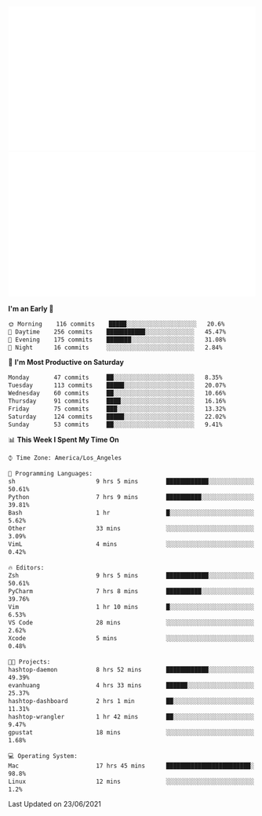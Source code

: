 <a href="https://github.com/jstrieb/github-stats">
 
![](https://github.com/evanhuang117/github-stats/blob/master/generated/overview.svg)
![](https://github.com/evanhuang117/github-stats/blob/master/generated/languages.svg)

</a>

<!--START_SECTION:waka-->
**I'm an Early 🐤** 

```text
🌞 Morning    116 commits    █████░░░░░░░░░░░░░░░░░░░░   20.6% 
🌆 Daytime    256 commits    ███████████░░░░░░░░░░░░░░   45.47% 
🌃 Evening    175 commits    ███████░░░░░░░░░░░░░░░░░░   31.08% 
🌙 Night      16 commits     ░░░░░░░░░░░░░░░░░░░░░░░░░   2.84%

```
📅 **I'm Most Productive on Saturday** 

```text
Monday       47 commits     ██░░░░░░░░░░░░░░░░░░░░░░░   8.35% 
Tuesday      113 commits    █████░░░░░░░░░░░░░░░░░░░░   20.07% 
Wednesday    60 commits     ██░░░░░░░░░░░░░░░░░░░░░░░   10.66% 
Thursday     91 commits     ████░░░░░░░░░░░░░░░░░░░░░   16.16% 
Friday       75 commits     ███░░░░░░░░░░░░░░░░░░░░░░   13.32% 
Saturday     124 commits    █████░░░░░░░░░░░░░░░░░░░░   22.02% 
Sunday       53 commits     ██░░░░░░░░░░░░░░░░░░░░░░░   9.41%

```


📊 **This Week I Spent My Time On** 

```text
⌚︎ Time Zone: America/Los_Angeles

💬 Programming Languages: 
sh                       9 hrs 5 mins        ████████████░░░░░░░░░░░░░   50.61% 
Python                   7 hrs 9 mins        ██████████░░░░░░░░░░░░░░░   39.81% 
Bash                     1 hr                █░░░░░░░░░░░░░░░░░░░░░░░░   5.62% 
Other                    33 mins             ░░░░░░░░░░░░░░░░░░░░░░░░░   3.09% 
VimL                     4 mins              ░░░░░░░░░░░░░░░░░░░░░░░░░   0.42%

🔥 Editors: 
Zsh                      9 hrs 5 mins        ████████████░░░░░░░░░░░░░   50.61% 
PyCharm                  7 hrs 8 mins        ██████████░░░░░░░░░░░░░░░   39.76% 
Vim                      1 hr 10 mins        █░░░░░░░░░░░░░░░░░░░░░░░░   6.53% 
VS Code                  28 mins             ░░░░░░░░░░░░░░░░░░░░░░░░░   2.62% 
Xcode                    5 mins              ░░░░░░░░░░░░░░░░░░░░░░░░░   0.48%

🐱‍💻 Projects: 
hashtop-daemon           8 hrs 52 mins       ████████████░░░░░░░░░░░░░   49.39% 
evanhuang                4 hrs 33 mins       ██████░░░░░░░░░░░░░░░░░░░   25.37% 
hashtop-dashboard        2 hrs 1 min         ██░░░░░░░░░░░░░░░░░░░░░░░   11.31% 
hashtop-wrangler         1 hr 42 mins        ██░░░░░░░░░░░░░░░░░░░░░░░   9.47% 
gpustat                  18 mins             ░░░░░░░░░░░░░░░░░░░░░░░░░   1.68%

💻 Operating System: 
Mac                      17 hrs 45 mins      ████████████████████████░   98.8% 
Linux                    12 mins             ░░░░░░░░░░░░░░░░░░░░░░░░░   1.2%

```


 Last Updated on 23/06/2021
<!--END_SECTION:waka-->
